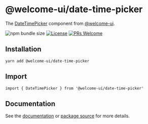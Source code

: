# @welcome-ui/date-time-picker

The [DateTimePicker](https://welcome-ui.com/fields/date-time-picker) component from [@welcome-ui](https://welcome-ui.com).

![npm bundle size](https://img.shields.io/bundlephobia/minzip/@welcome-ui/date-time-picker) [![License](https://img.shields.io/npm/l/welcome-ui.svg)](https://github.com/WTTJ/welcome-ui/blob/master/LICENSE) [![PRs Welcome](https://img.shields.io/badge/PRs-welcome-mediumspringgreen.svg)](ttps://github.com/WTTJ/welcome-ui/blob/master/CONTRIBUTING.md)

## Installation

    yarn add @welcome-ui/date-time-picker

## Import

    import { DateTimePicker } from '@welcome-ui/date-time-picker'

## Documentation

See the [documentation](https://welcome-ui.com/fields/date-time-picker) or [package source](https://github.com/WTTJ/welcome-ui/tree/master/packages/DateTimePicker) for more details.
